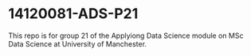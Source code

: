 # 14120081-ADS-P21

This repo is for group 21 of the Applyiong Data Science module on MSc Data Science at University of Manchester.
